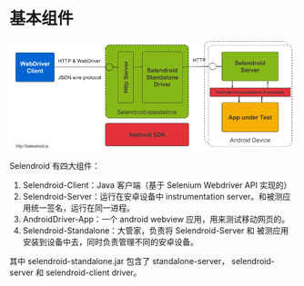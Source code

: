 # 基本组件

![](../imgs/architecture.png)

Selendroid 有四大组件：

1. Selendroid-Client：Java 客户端（基于 Selenium Webdriver API 实现的）
2. Selendroid-Server：运行在安卓设备中 instrumentation server。和被测应用统一签名，运行在同一进程。
3. AndroidDriver-App：一个 android webview 应用，用来测试移动网页的。
4. Selendroid-Standalone：大管家，负责将 Selendroid-Server 和 被测应用安装到设备中去，同时负责管理不同的安卓设备。

其中 selendroid-standalone.jar 包含了 standalone-server， selendroid-server 和 selendroid-client driver。
